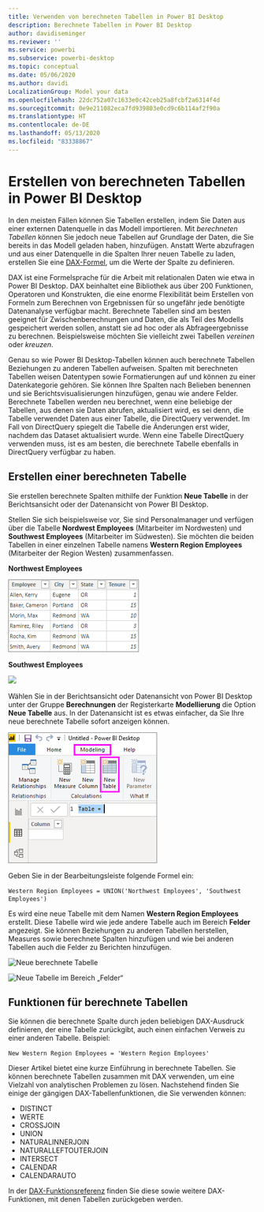 ```yaml
---
title: Verwenden von berechneten Tabellen in Power BI Desktop
description: Berechnete Tabellen in Power BI Desktop
author: davidiseminger
ms.reviewer: ''
ms.service: powerbi
ms.subservice: powerbi-desktop
ms.topic: conceptual
ms.date: 05/06/2020
ms.author: davidi
LocalizationGroup: Model your data
ms.openlocfilehash: 22dc752a07c1633e0c42ceb25a8fcbf2a6314f4d
ms.sourcegitcommit: 0e9e211082eca7fd939803e0cd9c6b114af2f90a
ms.translationtype: HT
ms.contentlocale: de-DE
ms.lasthandoff: 05/13/2020
ms.locfileid: "83338867"
---
```

# <a name="create-calculated-tables-in-power-bi-desktop"></a>Erstellen von berechneten Tabellen in Power BI Desktop
In den meisten Fällen können Sie Tabellen erstellen, indem Sie Daten aus einer externen Datenquelle in das Modell importieren. Mit *berechneten Tabellen* können Sie jedoch neue Tabellen auf Grundlage der Daten, die Sie bereits in das Modell geladen haben, hinzufügen. Anstatt Werte abzufragen und aus einer Datenquelle in die Spalten Ihrer neuen Tabelle zu laden, erstellen Sie eine [DAX-Formel](/dax/index), um die Werte der Spalte zu definieren.

DAX ist eine Formelsprache für die Arbeit mit relationalen Daten wie etwa in Power BI Desktop. DAX beinhaltet eine Bibliothek aus über 200 Funktionen, Operatoren und Konstrukten, die eine enorme Flexibilität beim Erstellen von Formeln zum Berechnen von Ergebnissen für so ungefähr jede benötigte Datenanalyse verfügbar macht. Berechnete Tabellen sind am besten geeignet für Zwischenberechnungen und Daten, die als Teil des Modells gespeichert werden sollen, anstatt sie ad hoc oder als Abfrageergebnisse zu berechnen. Beispielsweise möchten Sie vielleicht zwei Tabellen *vereinen* oder *kreuzen*.

Genau so wie Power BI Desktop-Tabellen können auch berechnete Tabellen Beziehungen zu anderen Tabellen aufweisen. Spalten mit berechneten Tabellen weisen Datentypen sowie Formatierungen auf und können zu einer Datenkategorie gehören. Sie können Ihre Spalten nach Belieben benennen und sie Berichtsvisualisierungen hinzufügen, genau wie andere Felder. Berechnete Tabellen werden neu berechnet, wenn eine beliebige der Tabellen, aus denen sie Daten abrufen, aktualisiert wird, es sei denn, die Tabelle verwendet Daten aus einer Tabelle, die DirectQuery verwendet. Im Fall von DirectQuery spiegelt die Tabelle die Änderungen erst wider, nachdem das Dataset aktualisiert wurde. Wenn eine Tabelle DirectQuery verwenden muss, ist es am besten, die berechnete Tabelle ebenfalls in DirectQuery verfügbar zu haben.

## <a name="create-a-calculated-table"></a>Erstellen einer berechneten Tabelle

Sie erstellen berechnete Spalten mithilfe der Funktion **Neue Tabelle** in der Berichtsansicht oder der Datenansicht von Power BI Desktop.

Stellen Sie sich beispielsweise vor, Sie sind Personalmanager und verfügen über die Tabelle **Nordwest Employees** (Mitarbeiter im Nordwesten) und **Southwest Employees** (Mitarbeiter im Südwesten). Sie möchten die beiden Tabellen in einer einzelnen Tabelle namens **Western Region Employees** (Mitarbeiter der Region Westen) zusammenfassen.

**Northwest Employees**

 ![](media/desktop-calculated-tables/calctables_nwempl.png)

**Southwest Employees**

 ![](media/desktop-calculated-tables/calctables_swempl.png)

Wählen Sie in der Berichtsansicht oder Datenansicht von Power BI Desktop unter der Gruppe **Berechnungen** der Registerkarte **Modellierung** die Option **Neue Tabelle** aus. In der Datenansicht ist es etwas einfacher, da Sie Ihre neue berechnete Tabelle sofort anzeigen können.

 ![Neue Tabelle in der Datenansicht](media/desktop-calculated-tables/calctables_formulabarempty.png)

Geben Sie in der Bearbeitungsleiste folgende Formel ein:

```dax
Western Region Employees = UNION('Northwest Employees', 'Southwest Employees')
```

Es wird eine neue Tabelle mit dem Namen **Western Region Employees** erstellt. Diese Tabelle wird wie jede andere Tabelle auch im Bereich **Felder** angezeigt. Sie können Beziehungen zu anderen Tabellen herstellen, Measures sowie berechnete Spalten hinzufügen und wie bei anderen Tabellen auch die Felder zu Berichten hinzufügen.

 ![Neue berechnete Tabelle](media/desktop-calculated-tables/calctables_westregionempl.png)

 ![Neue Tabelle im Bereich „Felder“](media/desktop-calculated-tables/calctables_fieldlist.png)

## <a name="functions-for-calculated-tables"></a>Funktionen für berechnete Tabellen

Sie können die berechnete Spalte durch jeden beliebigen DAX-Ausdruck definieren, der eine Tabelle zurückgibt, auch einen einfachen Verweis zu einer anderen Tabelle. Beispiel:

```dax
New Western Region Employees = 'Western Region Employees'
```

Dieser Artikel bietet eine kurze Einführung in berechnete Tabellen. Sie können berechnete Tabellen zusammen mit DAX verwenden, um eine Vielzahl von analytischen Problemen zu lösen. Nachstehend finden Sie einige der gängigen DAX-Tabellenfunktionen, die Sie verwenden können:

* DISTINCT
* WERTE
* CROSSJOIN
* UNION
* NATURALINNERJOIN
* NATURALLEFTOUTERJOIN
* INTERSECT
* CALENDAR
* CALENDARAUTO

In der [DAX-Funktionsreferenz](/dax/dax-function-reference) finden Sie diese sowie weitere DAX-Funktionen, mit denen Tabellen zurückgeben werden.

